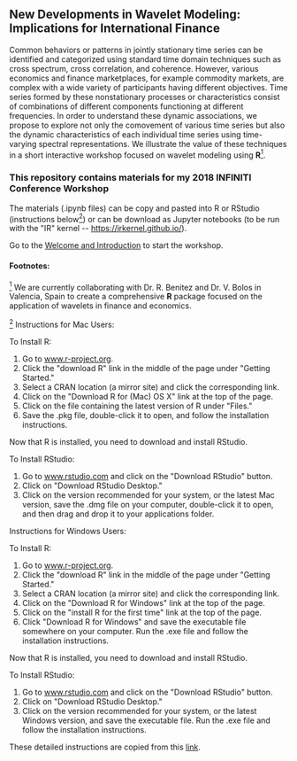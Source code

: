 ## New Developments in Wavelet Modeling: Implications for International Finance

Common behaviors or patterns in jointly stationary time series can be identified and categorized using standard time domain techniques such as cross spectrum, cross correlation, and coherence. However, various economics and finance marketplaces, for example commodity markets, are complex with a wide variety of participants having different objectives. Time series formed by these nonstationary processes or characteristics consist of combinations of different components functioning at different frequencies. In order to understand these dynamic associations, we propose to explore not only the comovement of various time series but also the dynamic characteristics of each individual time series using time-varying spectral representations. We illustrate the value of these techniques in a short interactive workshop focused on wavelet modeling using **R**<a href="#note1" id="note1ref"><sup>1</sup></a>.

### This repository contains materials for my 2018 INFINITI Conference Workshop

The materials (.ipynb files) can be copy and pasted into R or RStudio (instructions below<a href="#note2" id="note2ref"><sup>2</sup></a>) or can be download as Jupyter notebooks (to be run with the "IR" kernel -- https://irkernel.github.io/).

Go to the [Welcome and Introduction](https://github.com/kcraath/2018INFINITI_Workshop/blob/master/Welcome%20and%20Introduction%20.ipynb) to start the workshop. 

#### Footnotes:

<a id="note1" href="#note1ref"><sup>1</sup></a> We are currently collaborating with Dr. R. Benitez and Dr. V. Bolos in Valencia, Spain to create a comprehensive **R** package focused on the application of wavelets in finance and economics. 

<a id="note2" href="#note2ref"><sup>2</sup></a> Instructions for Mac Users: 

To Install R:
1. Go to www.r-project.org.
2. Click the "download R" link in the middle of the page under "Getting Started."
3. Select a CRAN location (a mirror site) and click the corresponding link.
4. Click on the "Download R for (Mac) OS X" link at the top of the page.
5. Click on the file containing the latest version of R under "Files."
6. Save the .pkg file, double-click it to open, and follow the installation instructions.

Now that R is installed, you need to download and install RStudio.

To Install RStudio:
1. Go to www.rstudio.com and click on the "Download RStudio" button.
2. Click on "Download RStudio Desktop."
3. Click on the version recommended for your system, or the latest Mac version, save the .dmg file on your computer, double-click it to open, and then drag and drop it to your applications folder.

Instructions for Windows Users: 

To Install R:
1. Go to www.r-project.org.
2. Click the "download R" link in the middle of the page under "Getting Started."
3. Select a CRAN location (a mirror site) and click the corresponding link.  
4. Click on the "Download R for Windows" link at the top of the page.  
5. Click on the "install R for the first time" link at the top of the page.
6. Click "Download R for Windows" and save the executable file somewhere on your computer.  Run the .exe file and follow the installation instructions.  

Now that R is installed, you need to download and install RStudio. 

To Install RStudio:
1. Go to www.rstudio.com and click on the "Download RStudio" button.
2. Click on "Download RStudio Desktop."
3. Click on the version recommended for your system, or the latest Windows version, and save the executable file.  Run the .exe file and follow the installation instructions.     

These detailed instructions are copied from this [link](https://courses.edx.org/courses/UTAustinX/UT.7.01x/3T2014/56c5437b88fa43cf828bff5371c6a924/).
